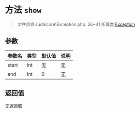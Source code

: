 # 方法 `show`

> *文件信息* suda\core\Exception.php: 36~41
> 所属类 [Exception](../Exception.md)




## 参数


| 参数名 | 类型 | 默认值 | 说明 |
|--------|-----|-------|-------|
| start |  int | 无 | 无 |
| end |  int | 0 | 无 |



## 返回值

无返回值
